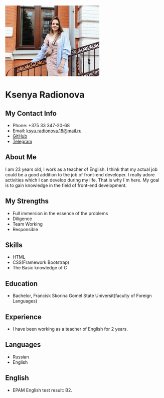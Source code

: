 ![Photo](/ks.jpg)
# Ksenya Radionova

## My Contact Info

* Phone: +375 33 347-20-68
* Email: ksyu.radionova.18@mail.ru
* [GitHub](https://github.com/ksukxella)
* [Telegram](https://t.me/ksukxella)

## About Me

I am 23 years old, I work as a teacher of English. I think that my actual job could be a good addition to the job of front-end developer. I really adore activities which I can develop during my life. That is why I`m here. My goal is to gain knowledge in the field of front-end development.

## My Strengths

* Full immersion in the essence of the problems
* Diligence
* Team Working
* Responsible

## Skills

* HTML
* CSS(Framework Bootstrap)
* The Basic knowledge of C

## Education

* Bachelor, Francisk Skorina Gomel State Universit(faculty of Foreign Languages)  

## Experience

* I have been working as a teacher of English for 2 years.

## Languages 

* Russian
* English

## English

 * EPAM English test result: B2.
